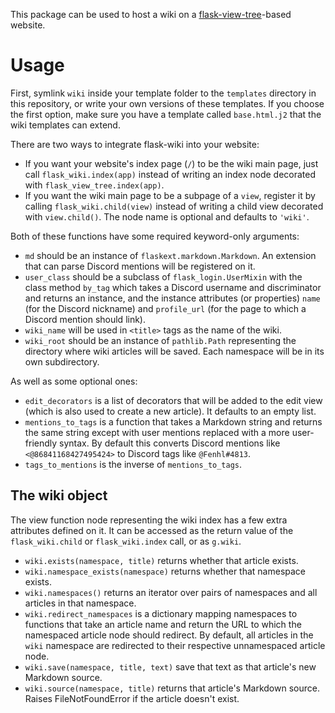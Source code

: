 This package can be used to host a wiki on a [flask-view-tree](https://github.com/fenhl/flask-view-tree)-based website.

# Usage

First, symlink `wiki` inside your template folder to the `templates` directory in this repository, or write your own versions of these templates. If you choose the first option, make sure you have a template called `base.html.j2` that the wiki templates can extend.

There are two ways to integrate flask-wiki into your website:

* If you want your website's index page (`/`) to be the wiki main page, just call `flask_wiki.index(app)` instead of writing an index node decorated with `flask_view_tree.index(app)`.
* If you want the wiki main page to be a subpage of a `view`, register it by calling `flask_wiki.child(view)` instead of writing a child view decorated with `view.child()`. The node name is optional and defaults to `'wiki'`.

Both of these functions have some required keyword-only arguments:

* `md` should be an instance of `flaskext.markdown.Markdown`. An extension that can parse Discord mentions will be registered on it.
* `user_class` should be a subclass of `flask_login.UserMixin` with the class method `by_tag` which takes a Discord username and discriminator and returns an instance, and the instance attributes (or properties) `name` (for the Discord nickname) and `profile_url` (for the page to which a Discord mention should link).
* `wiki_name` will be used in `<title>` tags as the name of the wiki.
* `wiki_root` should be an instance of `pathlib.Path` representing the directory where wiki articles will be saved. Each namespace will be in its own subdirectory.

As well as some optional ones:

* `edit_decorators` is a list of decorators that will be added to the edit view (which is also used to create a new article). It defaults to an empty list.
* `mentions_to_tags` is a function that takes a Markdown string and returns the same string except with user mentions replaced with a more user-friendly syntax. By default this converts Discord mentions like `<@86841168427495424>` to Discord tags like `@Fenhl#4813`.
* `tags_to_mentions` is the inverse of `mentions_to_tags`.

## The wiki object

The view function node representing the wiki index has a few extra attributes defined on it. It can be accessed as the return value of the `flask_wiki.child` or `flask_wiki.index` call, or as `g.wiki`.

* `wiki.exists(namespace, title)` returns whether that article exists.
* `wiki.namespace_exists(namespace)` returns whether that namespace exists.
* `wiki.namespaces()` returns an iterator over pairs of namespaces and all articles in that namespace.
* `wiki.redirect_namespaces` is a dictionary mapping namespaces to functions that take an article name and return the URL to which the namespaced article node should redirect. By default, all articles in the `wiki` namespace are redirected to their respective unnamespaced article node.
* `wiki.save(namespace, title, text)` save that text as that article's new Markdown source.
* `wiki.source(namespace, title)` returns that article's Markdown source. Raises FileNotFoundError if the article doesn't exist.
